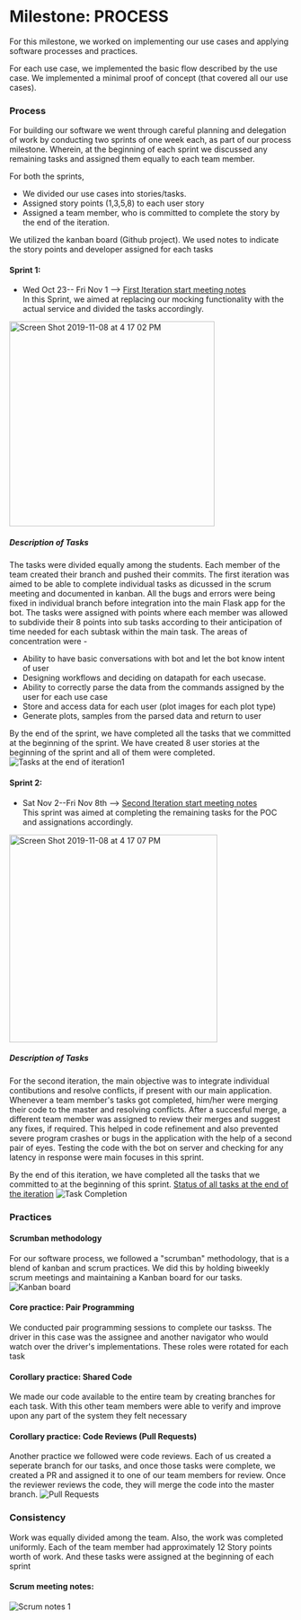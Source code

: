 # Milestone: PROCESS

For this milestone, we worked on implementing our use cases and applying software processes and practices.

For each use case, we implemented the basic flow described by the use case. We implemented a minimal proof of concept (that covered all our use cases).

### Process
For building our software we went through careful planning and delegation of work by conducting two sprints of one week each, as part of our process milestone. Wherein, at the beginning of each sprint we discussed any remaining tasks and assigned them equally to each team member.

For both the sprints,
* We divided our use cases into stories/tasks. 
* Assigned story points (1,3,5,8) to each user story
* Assigned a team member, who is committed to complete the story by the end of the iteration.

We utilized the kanban board (Github project). We used notes to indicate the story points and developer assigned for each tasks

#### Sprint 1:
* Wed Oct 23-- Fri Nov 1 --> [First Iteration start meeting notes](https://github.ncsu.edu/csc510-fall2019/CSC510-22/projects/1#column-3515) <br/>
In this Sprint, we aimed at replacing our mocking functionality with the actual service and divided the tasks accordingly. 

<img width="365" alt="Screen Shot 2019-11-08 at 4 17 02 PM" src="https://media.github.ncsu.edu/user/13256/files/5a57f680-0243-11ea-9162-0e3986f47f90">

##### Description of Tasks
The tasks were divided equally among the students. Each member of the team created their branch and pushed their commits. The first iteration was aimed to be able to complete individual tasks as dicussed in the scrum meeting and documented in kanban. All the bugs and errors were being fixed in individual branch before integration into the main Flask app for the bot. The tasks were assigned with points where each member was allowed to subdivide their 8 points into sub tasks according to their anticipation of time needed for each subtask within the main task. The areas of concentration were - 
* Ability to have basic conversations with bot and let the bot know intent of user
* Designing workflows and deciding on datapath for each usecase.
* Ability to correctly parse the data from the commands assigned by the user for each use case
* Store and access data for each user (plot images for each plot type)
* Generate plots, samples from the parsed data and return to user

By the end of the sprint, we have completed all the tasks that we committed at the beginning of the sprint. We have created 8 user stories at the beginning of the sprint and all of them were completed.
![Tasks at the end of iteration1](https://media.github.ncsu.edu/user/13110/files/8def4c80-0254-11ea-86f5-f0f11889ef8b)

#### Sprint 2:
* Sat Nov 2--Fri Nov 8th --> [Second Iteration start meeting notes](https://github.ncsu.edu/csc510-fall2019/CSC510-22/projects/1#column-3598) <br/>
This sprint was aimed at completing the remaining tasks for the POC and assignations accordingly.

<img width="370" alt="Screen Shot 2019-11-08 at 4 17 07 PM" src="https://media.github.ncsu.edu/user/13256/files/6774e580-0243-11ea-9753-1e7451ea3005">

##### Description of Tasks
For the second iteration, the main objective was to integrate individual contibutions and resolve conflicts, if present with our main application. Whenever a team member's tasks got completed, him/her were merging their code to the master and resolving conflicts. After a succesful merge, a different team member was assigned to review their merges and suggest any fixes, if required. This helped in code refinement and also prevented severe program crashes or bugs in the application with the help of a second pair of eyes. 
Testing the code with the bot on server and checking for any latency in response were main focuses in this sprint.

By the end of this iteration, we have completed all the tasks that we committed to at the beginning of this sprint. 
[Status of all tasks at the end of the iteration](https://github.ncsu.edu/csc510-fall2019/CSC510-22/projects/1#column-3432)
![Task Completion](https://media.github.ncsu.edu/user/13110/files/ac087d00-0253-11ea-8633-8dc962550dc8)

### Practices

#### Scrumban methodology
For our software process, we followed a "scrumban" methodology, that is a blend of kanban and scrum practices.
We did this by holding biweekly scrum meetings and maintaining a Kanban board for our tasks.
![Kanban board](https://media.github.ncsu.edu/user/10383/files/490ceb00-023f-11ea-862f-0e6fd21d335c)

#### Core practice: Pair Programming
We conducted pair programming sessions to complete our taskss. The driver in this case was the assignee and another navigator who would watch over the driver's implementations. These roles were rotated for each task

#### Corollary practice: Shared Code
We made our code available to the entire team by creating branches for each task. With this other team members were able to verify and improve upon any part of the system they felt necessary

#### Corollary practice: Code Reviews (Pull Requests)
Another practice we followed were code reviews. Each of us created a seperate branch for our tasks, and once those tasks were complete, we created a PR and assigned it to one of our team members for review. Once the reviewer reviews the code, they will merge the code into the master branch.
![Pull Requests](https://media.github.ncsu.edu/user/10383/files/1bc03d00-023f-11ea-9b2f-48770d2a05dc)


### Consistency

Work was equally divided among the team. Also, the work was completed uniformly.
Each of the team member had approximately 12 Story points worth of work.
And these tasks were assigned at the beginning of each sprint


#### Scrum meeting notes:
![Scrum notes 1](https://media.github.ncsu.edu/user/10383/files/a9e8f300-0240-11ea-9752-10949b34b05e)


